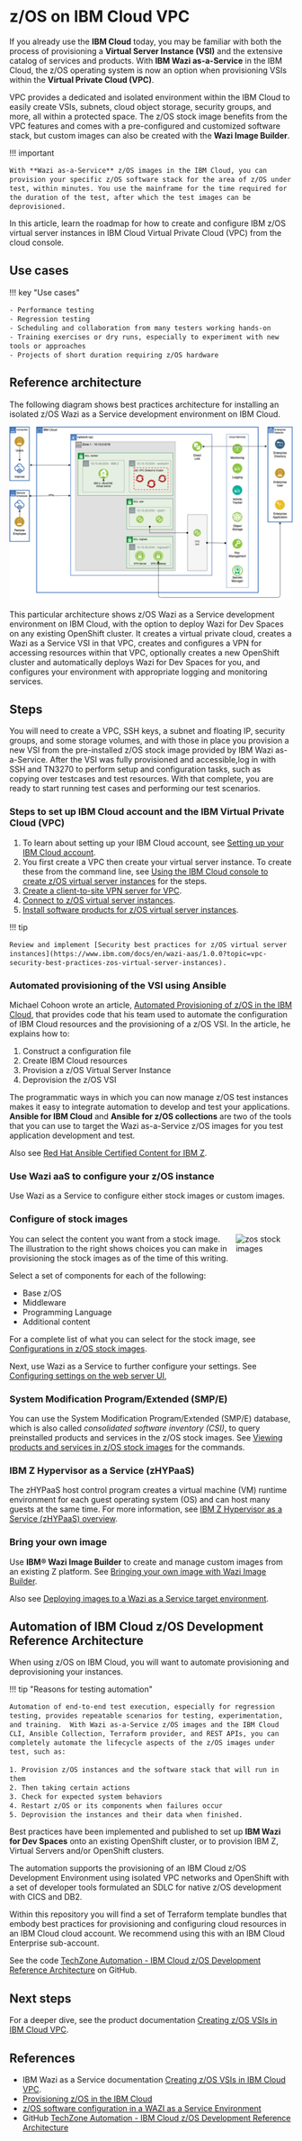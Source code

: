# z/OS on IBM Cloud VPC

If you already use the **IBM Cloud** today, you may be familiar with both the process of provisioning a **Virtual Server Instance (VSI)** and the extensive catalog of services and products. With **IBM Wazi as-a-Service** in the IBM Cloud, the z/OS operating system is now an option when provisioning VSIs within the **Virtual Private Cloud (VPC)**. 

VPC provides a dedicated and isolated environment within the IBM Cloud to easily create VSIs, subnets, cloud object storage, security groups, and more, all within a protected space. The z/OS stock image benefits from the VPC features and comes with a pre-configured and customized software stack, but custom images can also be created with the **Wazi Image Builder**. 

!!! important

    With **Wazi as-a-Service** z/OS images in the IBM Cloud, you can provision your specific z/OS software stack for the area of z/OS under test, within minutes. You use the mainframe for the time required for the duration of the test, after which the test images can be deprovisioned.

In this article, learn the roadmap for how to create and configure IBM z/OS virtual server instances in IBM Cloud Virtual Private Cloud (VPC) from the cloud console.

## Use cases

!!! key "Use cases"

    - Performance testing
    - Regression testing
    - Scheduling and collaboration from many testers working hands-on
    - Training exercises or dry runs, especially to experiment with new tools or approaches
    - Projects of short duration requiring z/OS hardware

## Reference architecture

The following diagram shows best practices architecture for installing an isolated z/OS Wazi as a Service development environment on IBM Cloud.

![ibm architecture](./media/ibm-cloud-architecture.png)

This particular architecture shows z/OS Wazi as a Service development environment on IBM Cloud, with the option to deploy Wazi for Dev Spaces on any existing OpenShift cluster. It creates a virtual private cloud, creates a Wazi as a Service VSI in that VPC, creates and configures a VPN for accessing resources within that VPC, optionally creates a new OpenShift cluster and automatically deploys Wazi for Dev Spaces for you, and configures your environment with appropriate logging and monitoring services.

## Steps

You will need to create a VPC, SSH keys, a subnet and floating IP, security groups, and some storage volumes, and with those in place you provision a new VSI from the pre-installed z/OS stock image provided by IBM Wazi as-a-Service. After the VSI was fully provisioned and accessible,log in with SSH and TN3270 to perform setup and configuration tasks, such as copying over testcases and test resources. With that complete, you are ready to start running  test cases and performing our test scenarios.

### Steps to set up IBM Cloud account and the IBM Virtual Private Cloud (VPC)

1. To learn about setting up your IBM Cloud account, see [Setting up your IBM Cloud account](https://www.ibm.com/docs/en/wazi-aas/1.0.0?topic=vpc-setting-up-your-cloud-account).
2. You first create a VPC then create your virtual server instance. To create these from the command line, see [Using the IBM Cloud console to create z/OS virtual server instances](https://www.ibm.com/docs/en/wazi-aas/1.0.0?topic=czvicv-using-cloud-console-create-zos-virtual-server-instances) for the steps.
3. [Create a client-to-site VPN server for VPC](https://www.ibm.com/docs/en/wazi-aas/1.0.0?topic=vpc-creating-client-site-vpn-server).
4. [Connect to z/OS virtual server instances](https://www.ibm.com/docs/en/wazi-aas/1.0.0?topic=vpc-connecting-zos-virtual-server-instances).
5. [Install software products for z/OS virtual server instances](https://www.ibm.com/docs/en/wazi-aas/1.0.0?topic=vpc-installing-software-products-zos-virtual-server-instances).

!!! tip

    Review and implement [Security best practices for z/OS virtual server instances](https://www.ibm.com/docs/en/wazi-aas/1.0.0?topic=vpc-security-best-practices-zos-virtual-server-instances).

### Automated provisioning of the VSI using Ansible

Michael Cohoon wrote an article, [Automated Provisioning of z/OS in the IBM Cloud](https://community.ibm.com/community/user/ibmz-and-linuxone/blogs/michael-cohoon1/2022/12/09/automated-provisioning-of-zos-in-the-ibm-cloud?CommunityKey=2a2f855c-5950-4a9d-8485-86645982646a), that provides code that his team used to automate the configuration of IBM Cloud resources and the provisioning of a z/OS VSI. In the article, he explains how to:

1. Construct a configuration file
2. Create IBM Cloud resources
3. Provision a z/OS Virtual Server Instance
4. Deprovision the z/OS VSI

The programmatic ways in which you can now manage z/OS test instances makes it easy to integrate automation to develop and test your  applications. **Ansible for IBM Cloud** and **Ansible for z/OS collections** are two of the tools that you can use to target the Wazi as-a-Service z/OS images for you test application development and test.

Also see [Red Hat Ansible Certified Content for IBM Z](https://www.ibm.com/support/z-content-solutions/ansible/).

### Use Wazi aaS to configure your z/OS instance

Use Wazi as a Service to configure either stock images or custom images.

### Configure of stock images

<img style="float: right; width: 20%; padding: 0px 0px 1% 1% "  alt="zos stock images" src="../media/zOS-stock-images.png" />
You can select the content you want from a stock image. The illustration to the right shows choices you can make in provisioning the stock images as of the time of this writing.

Select a set of components for each of the following:

- Base z/OS
- Middleware
- Programming Language
- Additional content

For a complete list of what you can select for the stock image, see [Configurations in z/OS stock images](https://www.ibm.com/docs/en/wazi-aas/1.0.0?topic=vpc-configurations-in-zos-stock-images).

Next, use Wazi as a Service to further configure your settings. See [Configuring settings on the web server UI](https://www.ibm.com/docs/en/wazi-aas/1.0.0?topic=builder-configuring-wazi-image),

### System Modification Program/Extended (SMP/E)

You can use the System Modification Program/Extended (SMP/E) database, which is also called _consolidated software inventory (CSI)_, to query preinstalled products and services in the z/OS stock images. See [Viewing products and services in z/OS stock images](https://www.ibm.com/docs/en/wazi-aas/1.0.0?topic=vpc-viewing-products-services-in-zos-stock-images) for the commands.

### IBM Z Hypervisor as a Service (zHYPaaS)

The zHYPaaS host control program creates a virtual machine (VM) runtime environment for each guest operating system (OS) and can host many guests at the same time. For more information, see [IBM Z Hypervisor as a Service (zHYPaaS) overview](https://www.ibm.com/docs/en/wazi-aas/1.0.0?topic=vpc-z-hypervisor-as-service-zhypaas-overview).

### Bring your own image

Use **IBM® Wazi Image Builder** to create and manage custom images from an existing Z platform. See [Bringing your own image with Wazi Image Builder](https://www.ibm.com/docs/en/wazi-aas/1.0.0?topic=bringing-your-own-image-wazi-image-builder).

Also see [Deploying images to a Wazi as a Service target environment](https://www.ibm.com/docs/en/wazi-aas/1.0.0?topic=builder-deploying-images-wazi-as-service-target-environment).

## Automation of IBM Cloud z/OS Development Reference Architecture

When using z/OS on IBM Cloud, you will want to automate provisioning and deprovisioning your instances.

!!! tip "Reasons for testing automation"

    Automation of end-to-end test execution, especially for regression testing, provides repeatable scenarios for testing, experimentation, and training.  With Wazi as-a-Service z/OS images and the IBM Cloud CLI, Ansible Collection, Terraform provider, and REST APIs, you can completely automate the lifecycle aspects of the z/OS images under test, such as:
    
    1. Provision z/OS instances and the software stack that will run in them
    2. Then taking certain actions
    3. Check for expected system behaviors
    4. Restart z/OS or its components when failures occur
    5. Deprovision the instances and their data when finished.

Best practices have been implemented and published to set up **IBM Wazi for Dev Spaces** onto an existing OpenShift cluster, or to provision IBM Z, Virtual Servers and/or OpenShift clusters.

The automation supports the provisioning of an IBM Cloud z/OS Development Environment using isolated VPC networks and OpenShift with a set of developer tools formulated an SDLC for native z/OS development with CICS and DB2.

Within this repository you will find a set of Terraform template bundles that embody best practices for provisioning and configuring cloud resources in an IBM Cloud cloud account. We recommend using this with an IBM Cloud Enterprise sub-account.

See the code [TechZone Automation - IBM Cloud z/OS Development Reference Architecture](https://github.com/IBM/automation-ibmcloud-infra-zos-dev) on GitHub.

## Next steps

For a deeper dive, see the product documentation [Creating z/OS VSIs in IBM Cloud VPC](https://www.ibm.com/docs/en/wazi-aas/1.0.0?topic=creating-zos-vsis-in-cloud-vpc).

## References

- IBM Wazi as a Service documentation [Creating z/OS VSIs in IBM Cloud VPC](https://www.ibm.com/docs/en/wazi-aas/1.0.0?topic=creating-zos-vsis-in-cloud-vpc).
- [Provisioning z/OS in the IBM Cloud](https://community.ibm.com/community/user/ibmz-and-linuxone/blogs/michael-cohoon1/2022/11/01/provisioning-zos-in-the-ibm-cloud)
- [z/OS software configuration in a WAZI as a Service Environment](https://community.ibm.com/community/user/ibmz-and-linuxone/blogs/michael-grtzner1/2022/12/06/zos-software-configuration-in-an-wazi-as-a-service)
- GitHub [TechZone Automation - IBM Cloud z/OS Development Reference Architecture](https://github.com/IBM/automation-ibmcloud-infra-zos-dev)